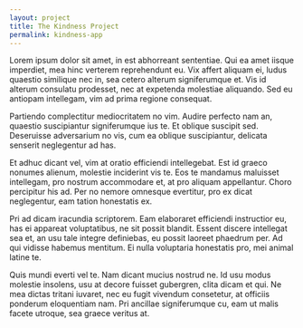 ```yaml
---
layout: project
title: The Kindness Project
permalink: kindness-app
---
```


Lorem ipsum dolor sit amet, in est abhorreant sententiae. Qui ea amet iisque imperdiet, mea hinc verterem reprehendunt eu. Vix affert aliquam ei, ludus quaestio similique nec in, sea cetero alterum signiferumque et. Vis id alterum consulatu prodesset, nec at expetenda molestiae aliquando. Sed eu antiopam intellegam, vim ad prima regione consequat.

Partiendo complectitur mediocritatem no vim. Audire perfecto nam an, quaestio suscipiantur signiferumque ius te. Et oblique suscipit sed. Deseruisse adversarium no vis, cum ea oblique suscipiantur, delicata senserit neglegentur ad has.

Et adhuc dicant vel, vim at oratio efficiendi intellegebat. Est id graeco nonumes alienum, molestie inciderint vis te. Eos te mandamus maluisset intellegam, pro nostrum accommodare et, at pro aliquam appellantur. Choro percipitur his ad. Per no nemore omnesque evertitur, pro ex dicat neglegentur, eam tation honestatis ex.

Pri ad dicam iracundia scriptorem. Eam elaboraret efficiendi instructior eu, has ei appareat voluptatibus, ne sit possit blandit. Essent discere intellegat sea et, an usu tale integre definiebas, eu possit laoreet phaedrum per. Ad qui vidisse habemus mentitum. Ei nulla voluptaria honestatis pro, mei animal latine te.

Quis mundi everti vel te. Nam dicant mucius nostrud ne. Id usu modus molestie insolens, usu at decore fuisset gubergren, clita dicam et qui. Ne mea dictas tritani iuvaret, nec eu fugit vivendum consetetur, at officiis ponderum eloquentiam nam. Pri ancillae signiferumque cu, eam ut malis facete utroque, sea graece veritus at.